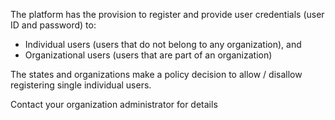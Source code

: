 The platform has the provision to register and provide user credentials (user ID and password) to: 
- Individual users (users that do not belong to any organization), and 
- Organizational users (users that are part of an organization)  

The states and organizations make a policy decision to allow / disallow registering single individual users. 

Contact your organization administrator for details
